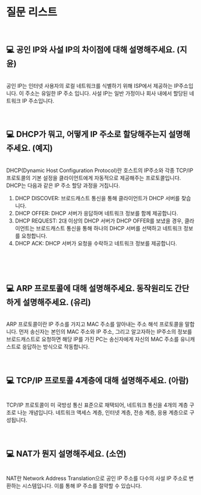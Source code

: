 # 질문 리스트

<br>

## 💻 공인 IP와 사설 IP의 차이점에 대해 설명해주세요. (지윤)

<br>
공인 IP는 인터넷 사용자의 로컬 네트워크를 식별하기 위해 ISP에서 제공하는 IP주소입니다. 이 주소는 유일한 IP 주소 입니다. 사설 IP는 일반 가정이나 회사 내에서 할당된 네트워크 IP 주소입니다.
<br><br><br>

## 💻 DHCP가 뭐고, 어떻게 IP 주소로 할당해주는지 설명해주세요. (예지)

<br>
DHCP(Dynamic Host Configuration Protocol)란 호스트의 IP주소와 각종 TCP/IP 프로토콜의 기본 설정을 클라이언트에게 자동적으로 제공해주는 프로토콜입니다. 
DHCP는 다음과 같은 IP 주소 할당 과정을 거칩니다.

1. DHCP DISCOVER: 브로드캐스트 통신을 통해 클라이언트가 DHCP 서버를 찾습니다.
2. DHCP OFFER: DHCP 서버가 응답하며 네트워크 정보를 함께 제공합니다.
3. DHCP REQUEST: 2대 이상의 DHCP 서버가 DHCP OFFER를 보냈을 경우, 클라이언트는 브로드캐스트 통신을 통해 하나의 DHCP 서버를 선택하고 네트워크 정보를 요청합니다.
4. DHCP ACK: DHCP 서버가 요청을 수락하고 네트워크 정보를 제공합니다.

<br><br><br>

## 💻 ARP 프로토콜에 대해 설명해주세요. 동작원리도 간단하게 설명해주세요. (유리)

<br>
ARP 프로토콜이란 IP 주소를 가지고 MAC 주소를 알아내는 주소 해석 프로토콜을 말합니다.  먼저 송신자는 본인의 MAC 주소와 IP 주소, 그리고 알고자하는 IP주소의 정보를 브로드캐스트로 요청하면 해당 IP를 가진 PC는 송신자에게 자신의 MAC 주소를 유니캐스트로 응답하는 방식으로 작동합니다.
<br><br><br>

## 💻 TCP/IP 프로토콜 4계층에 대해 설명해주세요. (아람)

<br>
TCP/IP 프로토콜이 미 국방성 통신 표준으로 채택되어, 네트워크 통신을 4개의 계층 구조로 나눈 개념입니다.
네트워크 액세스 계층, 인터넷 계층, 전송 계층, 응용 계층으로 구성됩니다.
<br><br><br>

## 💻 NAT가 뭔지 설명해주세요. (소연)

<br>
NAT란 Network Address Translation으로 공인 IP 주소를 다수의 사설 IP 주소로 변환하는 시스템입니다. 이를 통해 IP 주소를 절약할 수 있습니다.
<br><br><br>
